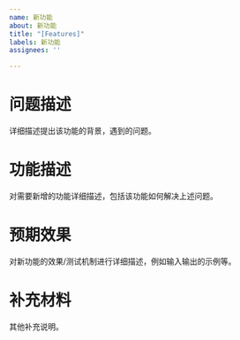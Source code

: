 ```yaml
---
name: 新功能
about: 新功能
title: "[Features]"
labels: 新功能
assignees: ''

---
```


# **问题描述**
详细描述提出该功能的背景，遇到的问题。

# **功能描述**
对需要新增的功能详细描述，包括该功能如何解决上述问题。

# **预期效果**
对新功能的效果/测试机制进行详细描述，例如输入输出的示例等。

# **补充材料**
其他补充说明。
